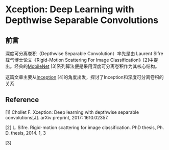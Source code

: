 # Xception: Deep Learning with Depthwise Separable Convolutions

## 前言

深度可分离卷积（Depthwise Separable Convolution）率先是由 Laurent Sifre载气博士论文《Rigid-Motion Scattering For Image Classification》[2]中提出。经典的[MobileNet]() [3]系列算法便是采用深度可分离卷积作为其核心结构。

这篇文章主要从[Inception]() [4]的角度出发，探讨了Inception和深度可分离卷积的关系
## Reference

[1] Chollet F. Xception: Deep learning with depthwise separable convolutions[J]. arXiv preprint, 2017: 1610.02357.

[2] L. Sifre. Rigid-motion scattering for image classification. PhD thesis, Ph. D. thesis, 2014. 1, 3

[3]